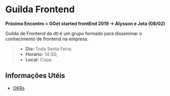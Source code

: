 # Guilda Frontend

**Próximo Encontro = GGet started frontEnd 2019  -> Alysson e Jota (08/02)**

Guilda de Frontend da dti é um grupo formado para disseminar o conhecimento de frontend na empresa.

>* **Dia:** Toda Sexta Feira;
>* **Horário:** 14:30;
>* **Local:** Copa.

## Informações Utéis

* [OKRs](https://github.com/dtidigitalcrafters/guilda-frontend/wiki/OKRs)
